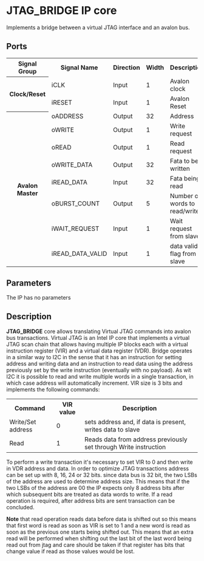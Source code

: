 # **JTAG_BRIDGE** IP core

Implements a bridge between a virtual JTAG interface and an avalon bus.

## Ports

<table>
    <tr><th          >Signal Group  </th><th>Signal Name     </th> <th>Direction</th> <th>Width</th> <th>Description                   </th> </tr>
    <tr><th rowspan=2>Clock/Reset   </th><td>iCLK            </td> <td>Input    </td> <td>  1  </td> <td>Avalon clock                  </td> </tr>
    <tr>                                 <td>iRESET          </td> <td>Input    </td> <td>  1  </td> <td>Avalon Reset                  </td> </tr>
    <tr><th rowspan=8>Avalon Master </th><td>oADDRESS        </td> <td>Output   </td> <td> 32  </td> <td>Address                       </td> </tr>
    <tr>                                 <td>oWRITE          </td> <td>Output   </td> <td>  1  </td> <td>Write request                 </td> </tr>
    <tr>                                 <td>oREAD           </td> <td>Output   </td> <td>  1  </td> <td>Read request                  </td> </tr>
    <tr>                                 <td>oWRITE_DATA     </td> <td>Output   </td> <td> 32  </td> <td>Fata to be written            </td> </tr>
    <tr>                                 <td>iREAD_DATA      </td> <td>Input    </td> <td> 32  </td> <td>Fata being read               </td> </tr>
    <tr>                                 <td>oBURST_COUNT    </td> <td>Output   </td> <td>  5  </td> <td>Number of words to read/write </td> </tr>
    <tr>                                 <td>iWAIT_REQUEST   </td> <td>Input    </td> <td>  1  </td> <td>Wait request from slave       </td> </tr>
    <tr>                                 <td>iREAD_DATA_VALID</td> <td>Input    </td> <td>  1  </td> <td>data valid flag from slave    </td> </tr>
</table>

## Parameters

The IP has no parameters

## Description

**JTAG_BRIDGE** core allows translating Virtual JTAG commands into avalon bus transactions. Virtual JTAG is an Intel IP core that implements a virtual JTAG scan chain that allows having multiple IP blocks each with a virtual instruction register (VIR) and a virtual data register (VDR).
Bridge operates in a similar way to I2C in the sense that it has an instruction for setting address and writing data and an instruction to read data using the address previously set by the write instruction (eventually with no payload). As wit I2C it is possible to read and write multiple words in a single transaction, in which case address will automatically increment.
VIR size is 3 bits and implements the following commands:

<table>
    <tr><th>Command           </th> <th>VIR value</th> <th>Description                                                              </th> </tr>
    <tr><td>Write/Set address </td> <td>   0     </td> <td>sets address and, if data is present, writes data to slave               </td> </tr>
    <tr><td>Read              </td> <td>   1     </td> <td>Reads data from address previously set through Write instruction         </td> </tr>
</table>

To perform a write transaction it's necessary to set VIR to 0 and then write in VDR address and data. 
In order to optimize JTAG transactions address can be set up with 8, 16, 24 or 32 bits. since data bus is 32 bit, the two LSBs of the address are used to determine address size. This means that if the two LSBs of the address are 00 the IP expects only 8 address bits after which subsequent bits are treated as data words to write. If a read operation is required, after address bits are sent transaction can be concluded.

**Note** that read operation reads data before data is shifted out so this means that first word is read as soon as VIR is set to 1 and a new word is read as soon as the previous one starts being shifted out. This means that an extra read will be performed when shifting out the last bit of the last word being read out from jtag and care should be taken if that register has bits that change value if read as those values would be lost.
